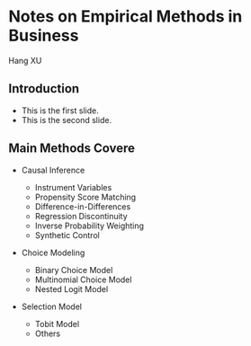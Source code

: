 # Notes on Empirical Methods in Business

Hang XU

## Introduction
- This is the first slide.
- This is the second slide.

## Main Methods Covere

- Causal Inference
    - Instrument Variables
    - Propensity Score Matching
    - Difference-in-Differences
    - Regression Discontinuity
    - Inverse Probability Weighting
    - Synthetic Control

- Choice Modeling
    - Binary Choice Model
    - Multinomial Choice Model
    - Nested Logit Model

- Selection Model
    - Tobit Model
    - Others
